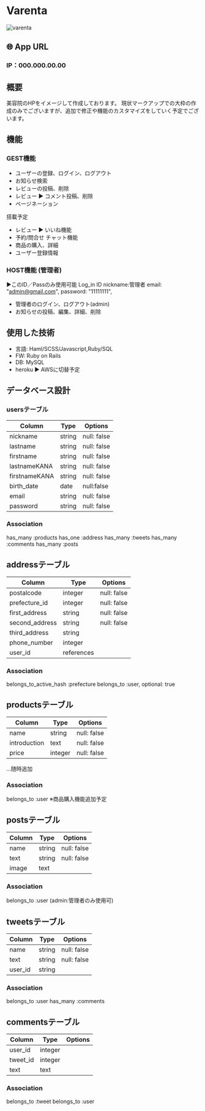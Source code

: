# Varenta
![varenta](https://user-images.githubusercontent.com/61730661/83250469-1fb7aa80-a1e3-11ea-92db-e564e51a5186.jpg)

## 🌐 App URL
### **IP：000.000.00.00**

## 概要
美容院のHPをイメージして作成しております。
現状マークアップでの大枠の作成のみでございますが、追加で修正や機能のカスタマイズをしていく予定でございます。


## 機能
### GEST機能
* ユーザーの登録、ログイン、ログアウト
* お知らせ検索
* レビューの投稿、削除 
* レビュー ▶︎ コメント投稿、削除
* ページネーション

搭載予定
* レビュー ▶︎ いいね機能
* 予約/問合せ チャット機能
* 商品の購入、詳細
* ユーザー登録情報

### HOST機能 (管理者)
▶︎このID／Passのみ使用可能
  Log_in ID
  nickname:管理者
  email: "admin@gmail.com",
  password:  "11111111",

* 管理者のログイン、ログアウト(admin)
* お知らせの投稿、編集、詳細、削除


## 使用した技術
* 言語:  Haml/SCSS/Javascript,Ruby/SQL
* FW:  Ruby on Rails
* DB:  MySQL
* heroku ▶︎ AWSに切替予定
  

## データベース設計 
### usersテーブル
|Column|Type|Options|
|------|----|-------|
|nickname|string|null: false|
|lastname|string|null: false|
|firstname|string|null: false|
|lastnameKANA|string|null: false|
|firstnameKANA|string|null: false|
|birth_date|date|null:false|
|email|string|null: false|
|password|string|null: false|
### Association
has_many :products
has_one :address
has_many :tweets
has_many :comments
has_many :posts


## addressテーブル
|Column|Type|Options|
|------|----|-------|
|postalcode|integer|null: false|
|prefecture_id|integer|null: false|
|first_address|string|null: false|
|second_address|string|null: false|
|third_address|string||
|phone_number|integer||
|user_id|references||
### Association
belongs_to_active_hash :prefecture
belongs_to :user, optional: true


## productsテーブル
|Column|Type|Options|
|------|----|-------|
name|string|null: false|
introduction|text|null: false|
price|integer|null: false|
...随時追加
### Association
belongs_to :user
※商品購入機能追加予定


## postsテーブル
|Column|Type|Options|
|------|----|-------|
name|string|null: false|
text|string|null: false|
image|text|
### Association
belongs_to :user (admin:管理者のみ使用可)


## tweetsテーブル
|Column|Type|Options|
|------|----|-------|
name|string|null: false|
text|string|null: false|
user_id|string|
### Association
belongs_to :user
has_many :comments

## commentsテーブル
|Column|Type|Options|
|------|----|-------|
user_id|integer|
tweet_id|integer|
text|text|
### Association
belongs_to :tweet
belongs_to :user 

